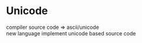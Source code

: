 # Unicode

compiler source code => ascii/unicode  
new language implement unicode based source code  

## 